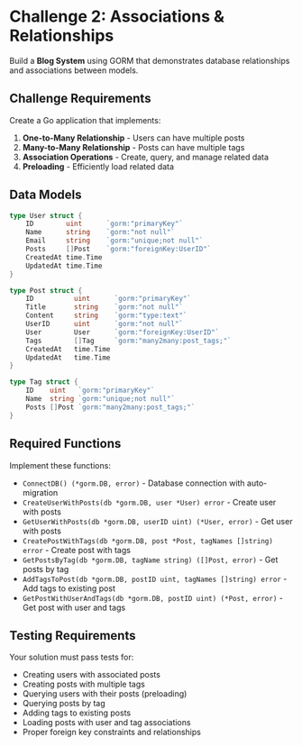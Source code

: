 # Challenge 2: Associations & Relationships

Build a **Blog System** using GORM that demonstrates database relationships and associations between models.

## Challenge Requirements

Create a Go application that implements:

1. **One-to-Many Relationship** - Users can have multiple posts
2. **Many-to-Many Relationship** - Posts can have multiple tags
3. **Association Operations** - Create, query, and manage related data
4. **Preloading** - Efficiently load related data

## Data Models

```go
type User struct {
    ID        uint      `gorm:"primaryKey"`
    Name      string    `gorm:"not null"`
    Email     string    `gorm:"unique;not null"`
    Posts     []Post    `gorm:"foreignKey:UserID"`
    CreatedAt time.Time
    UpdatedAt time.Time
}

type Post struct {
    ID          uint      `gorm:"primaryKey"`
    Title       string    `gorm:"not null"`
    Content     string    `gorm:"type:text"`
    UserID      uint      `gorm:"not null"`
    User        User      `gorm:"foreignKey:UserID"`
    Tags        []Tag     `gorm:"many2many:post_tags;"`
    CreatedAt   time.Time
    UpdatedAt   time.Time
}

type Tag struct {
    ID    uint   `gorm:"primaryKey"`
    Name  string `gorm:"unique;not null"`
    Posts []Post `gorm:"many2many:post_tags;"`
}
```

## Required Functions

Implement these functions:
- `ConnectDB() (*gorm.DB, error)` - Database connection with auto-migration
- `CreateUserWithPosts(db *gorm.DB, user *User) error` - Create user with posts
- `GetUserWithPosts(db *gorm.DB, userID uint) (*User, error)` - Get user with posts
- `CreatePostWithTags(db *gorm.DB, post *Post, tagNames []string) error` - Create post with tags
- `GetPostsByTag(db *gorm.DB, tagName string) ([]Post, error)` - Get posts by tag
- `AddTagsToPost(db *gorm.DB, postID uint, tagNames []string) error` - Add tags to existing post
- `GetPostWithUserAndTags(db *gorm.DB, postID uint) (*Post, error)` - Get post with user and tags

## Testing Requirements

Your solution must pass tests for:
- Creating users with associated posts
- Creating posts with multiple tags
- Querying users with their posts (preloading)
- Querying posts by tag
- Adding tags to existing posts
- Loading posts with user and tag associations
- Proper foreign key constraints and relationships 